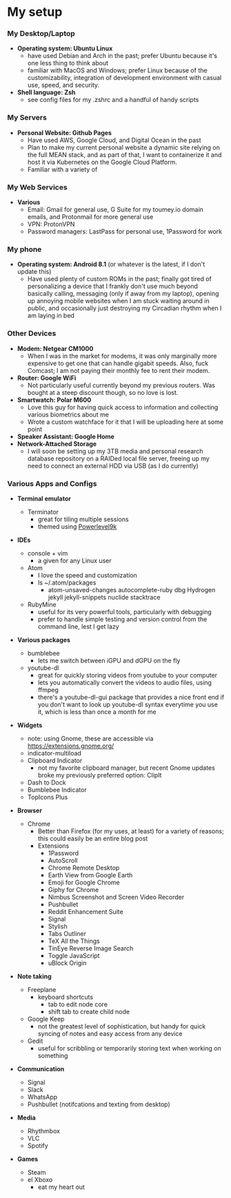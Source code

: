 # My setup

### My Desktop/Laptop

* **Operating system: Ubuntu Linux**
  * have used Debian and Arch in the past; prefer Ubuntu because it's one less thing to think about
  * familiar with MacOS and Windows; prefer Linux because of the customizability, integration of development environment with casual use, speed, and security.
* **Shell language: Zsh**
  * see config files for my .zshrc and a handful of handy scripts

### My Servers

* **Personal Website: Github Pages**
  * Have used AWS, Google Cloud, and Digital Ocean in the past
  * Plan to make my current personal website a dynamic site relying on the full MEAN stack, and as part of that, I want to containerize it and host it via Kubernetes on the Google Cloud Platform.
  * Familiar with a variety of

### My Web Services

* **Various**
  * Email: Gmail for general use, G Suite for my toumey.io domain emails, and Protonmail for more general use
  * VPN: ProtonVPN
  * Password managers: LastPass for personal use, 1Password for work

### My phone

* **Operating system: Android 8.1** (or whatever is the latest, if I don't update this)
  * Have used plenty of custom ROMs in the past; finally got tired of personalizing a device that I frankly don't use much beyond basically calling, messaging (only if away from my laptop), opening up annoying mobile websites when I am stuck waiting around in public, and occasionally just destroying my Circadian rhythm when I am laying in bed

### Other Devices

* **Modem: Netgear CM1000**
  * When I was in the market for modems, it was only marginally more expensive to get one that can handle gigabit speeds. Also, fuck Comcast; I am not paying their monthly fee to rent their modem.
* **Router: Google WiFi**
  * Not particularly useful currently beyond my previous routers. Was bought at a steep discount though, so no love is lost.
* **Smartwatch: Polar M600**
  * Love this guy for having quick access to information and collecting various biometrics about me
  * Wrote a custom watchface for it that I will be uploading here at some point
* **Speaker Assistant: Google Home**
* **Network-Attached Storage**
  * I will soon be setting up my 3TB media and personal research database repository on a RAIDed local file server, freeing up my need to connect an external HDD via USB (as I do currently)

### Various Apps and Configs

* **Terminal emulator**
  * Terminator
    * great for tiling multiple sessions
    * themed using [Powerlevel9k](https://github.com/bhilburn/powerlevel9k)
* **IDEs**
  * console + vim
    * a given for any Linux user
  * Atom
    * I love the speed and customization
    * ls ~/.atom/packages
      * atom-unsaved-changes  autocomplete-ruby  dbg  Hydrogen	jekyll	jekyll-snippets  nuclide  stacktrace
  * RubyMine
    * useful for its very powerful tools, particularly with debugging
    * prefer to handle simple testing and version control from the command line, lest I get lazy
* **Various packages**
  * bumblebee
    * lets me switch between iGPU and dGPU on the fly
  * youtube-dl
    * great for quickly storing videos from youtube to your computer
    * lets you automatically convert the videos to audio files, using ffmpeg
    * there's a youtube-dl-gui package that provides a nice front end if you don't want to look up youtube-dl syntax everytime you use it, which is less than once a month for me
* **Widgets**
  * note: using Gnome, these are accessible via https://extensions.gnome.org/
  * indicator-multiload
  * Clipboard Indicator
    * not my favorite clipboard manager, but recent Gnome updates broke my previously preferred option: ClipIt
  * Dash to Dock
  * Bumblebee Indicator
  * TopIcons Plus
* **Browser**
  * Chrome
    * Better than Firefox (for my uses, at least) for a variety of reasons; this could easily be an entire blog post
    * Extensions
      * 1Password
      * AutoScroll
      * Chrome Remote Desktop
      * Earth View from Google Earth
      * Emoji for Google Chrome
      * Giphy for Chrome
      * Nimbus Screenshot and Screen Video Recorder
      * Pushbullet
      * Reddit Enhancement Suite
      * Signal
      * Stylish
      * Tabs Outliner
      * TeX All the Things
      * TinEye Reverse Image Search
      * Toggle JavaScript
      * uBlock Origin

* **Note taking**
  * Freeplane
    * keyboard shortcuts
      * tab to edit node core
      * shift tab to create child node
  * Google Keep
    * not the greatest level of sophistication, but handy for quick syncing of notes and easy access from any device
  * Gedit
    * useful for scribbling or temporarily storing text when working on something
* **Communication**
  * Signal
  * Slack
  * WhatsApp
  * Pushbullet (notifcations and texting from desktop)
* **Media**
  * Rhythmbox
  * VLC
  * Spotify
* **Games**
  * Steam
  * el Xboxo
    * eat my heart out
